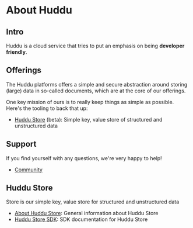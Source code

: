 # About Huddu

## Intro

Huddu is a cloud service that tries to put an emphasis on being **developer friendly**.

## Offerings

The Huddu platforms offers a simple and secure abstraction around storing (large) data in so-called documents, which are at the core of our offerings.

One key mission of ours is to really keep things as simple as possible. Here's the tooling to back that up:

* [Huddu Store](store/about.md) (beta): Simple key, value store of structured and unstructured data

## Support

If you find yourself with any questions, we're very happy to help!

* [Community](other/community.md)

## Huddu Store

Store is our simple key, value store for structured and unstructured data

* [About Huddu Store](store/about.md): General information about Huddu Store
* [Huddu Store SDK](store/sdk.md): SDK documentation for Huddu Store
